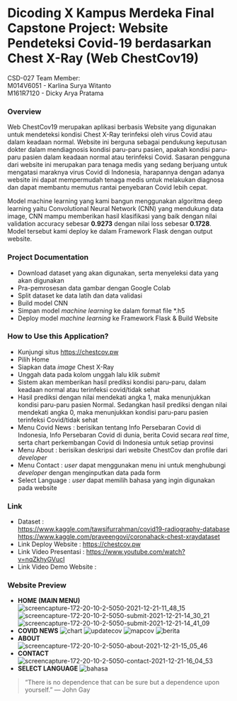 # Dicoding X Kampus Merdeka Final Capstone Project: Website Pendeteksi Covid-19 berdasarkan Chest X-Ray (Web ChestCov19)


CSD-027 Team Member: <br />
M014V6051 - Karlina Surya Witanto <br />
M161R7120 - Dicky Arya Pratama <br />


### Overview <br />
Web ChestCov19 merupakan aplikasi berbasis Website yang digunakan untuk mendeteksi kondisi Chest X-Ray terinfeksi oleh virus Covid atau dalam keadaan normal. Website ini berguna sebagai pendukung keputusan dokter dalam mendiagnosis kondisi paru-paru pasien, apakah kondisi paru-paru pasien dalam keadaan normal atau terinfeksi Covid. Sasaran pengguna dari website ini merupakan para tenaga medis yang sedang berjuang untuk mengatasi maraknya virus Covid di Indonesia, harapannya dengan adanya website ini dapat mempermudah tenaga medis untuk melakukan diagnosa dan dapat membantu memutus rantai penyebaran Covid lebih cepat.

Model machine learning yang kami bangun menggunakan algoritma deep learning yaitu Convolutional Neural Network (CNN) yang mendukung data image, CNN mampu memberikan hasil klasifikasi yang baik dengan nilai validation accuracy sebesar **0.9273** dengan nilai loss sebesar **0.1728**. Model tersebut kami deploy ke dalam Framework Flask dengan output website.


### Project Documentation <br />
* Download dataset yang akan digunakan, serta menyeleksi data yang akan digunakan
* Pra-pemrosesan data gambar dengan Google Colab
* Split dataset ke data latih dan data validasi
* Build model CNN
* Simpan model *machine learning* ke dalam format file *.h5
* Deploy model *machine learning* ke Framework Flask & Build Website


### How to Use this Application? <br />
* Kunjungi situs https://chestcov.pw
* Pilih Home
* Siapkan data *image* Chest X-Ray
* Unggah data pada kolom unggah lalu klik *submit*
* Sistem akan memberikan hasil prediksi kondisi paru-paru, dalam keadaan normal atau terinfeksi covid/tidak sehat
* Hasil prediksi dengan nilai mendekati angka 1, maka menunjukkan kondisi paru-paru pasien Normal.
  Sedangkan hasil prediksi dengan nilai mendekati angka 0, maka menunjukkan kondisi paru-paru pasien terinfeksi Covid/tidak sehat
* Menu Covid News : berisikan tentang Info Persebaran Covid di Indonesia, Info Persebaran Covid di dunia, berita Covid 
  secara *real time*, serta chart perkembangan Covid di Indonesia untuk setiap provinsi
* Menu About : berisikan deskripsi dari website ChestCov dan profile dari *developer*
* Menu Contact : *user* dapat menggunakan menu ini untuk menghubungi *developer* dengan menginputkan data pada form
* Select Language : *user* dapat memilih bahasa yang ingin digunakan pada website


### Link <br />
* Dataset : </br>
https://www.kaggle.com/tawsifurrahman/covid19-radiography-database <br/>
https://www.kaggle.com/praveengovi/coronahack-chest-xraydataset
* Link Deploy Website : https://chestcov.pw
* Link Video Presentasi : https://www.youtube.com/watch?v=nqZkhyGVucI
* Link Video Demo Website :


### Website Preview <br />
* **HOME (MAIN MENU)**
![screencapture-172-20-10-2-5050-2021-12-21-11_48_15](https://user-images.githubusercontent.com/64744593/146945193-89fcd03d-e067-44b2-bec7-39ffc15612da.png)
![screencapture-172-20-10-2-5050-submit-2021-12-21-14_30_21](https://user-images.githubusercontent.com/64744593/146945529-fcce62ac-843b-4a78-908e-ecfb01e8d2e9.png)
![screencapture-172-20-10-2-5050-submit-2021-12-21-14_41_09](https://user-images.githubusercontent.com/64744593/146945546-43331d85-d7e2-4388-a45c-d206f6ac1610.png)
* **COVID NEWS**
![chart](https://user-images.githubusercontent.com/64744593/146946174-5c7a1cc7-c595-45ce-9425-ef084185c750.jpeg)
![updatecov](https://user-images.githubusercontent.com/64744593/146946198-96a00d2e-5da9-49b4-bb32-c53060da7bdd.jpg)
![mapcov](https://user-images.githubusercontent.com/64744593/146946186-3187804e-c150-4651-a82e-e77f7c4161e3.jpg)
![berita](https://user-images.githubusercontent.com/64744593/147089660-a1ee227a-58b9-4889-9b39-d3f1377e846d.jpg)
* **ABOUT**
![screencapture-172-20-10-2-5050-about-2021-12-21-15_05_46](https://user-images.githubusercontent.com/64744593/146946818-f581f96d-5c00-4a30-9883-6052ec7bb9fe.png)
* **CONTACT**
![screencapture-172-20-10-2-5050-contact-2021-12-21-16_04_53](https://user-images.githubusercontent.com/64744593/146946915-447e0ff6-980d-45fa-a36a-db252e9ea46d.png)
* **SELECT LANGUAGE**
![bahasa](https://user-images.githubusercontent.com/64744593/146947115-a32c2aab-afd2-4c8e-be75-962b1794346c.jpg)


> “There is no dependence that can be sure but a dependence upon yourself.” 
> ― John Gay
